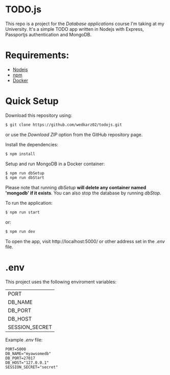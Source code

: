 # TODO.js

This repo is a project for the *Database applications* course I'm taking at my University. It's a simple TODO app written in Nodejs with Express, Passportjs authentication and MongoDB.

# Requirements:
 - [Nodejs](https://nodejs.org)
 - [npm](https://www.npmjs.com/)
 - [Docker](https://www.docker.com/)

# Quick Setup

Download this repository using:
```bash
$ git clone https://github.com/wedkarz02/todojs.git
```
or use the *Download ZIP* option from the GitHub repository page.

Install the dependencies:
```bash
$ npm install
```

Setup and run MongoDB in a Docker container:
```bash
$ npm run dbSetup
$ npm run dbStart
```

Please note that running *dbSetup* **will delete any container named 'mongodb' if it exists**. You can also stop the database by running *dbStop*.

To run the application:
```bash
$ npm run start
```
or:
```bash
$ npm run dev
```

To open the app, visit http://localhost:5000/ or other address set in the *.env* file.

# .env

This project uses the following enviroment variables:

|                      |
|----------------------|
| PORT                 |
| DB_NAME              |
| DB_PORT              |
| DB_HOST              |
| SESSION_SECRET       |

Example *.env* file:

```.env
PORT=5000
DB_NAME="myawsomedb"
DB_PORT=27017
DB_HOST="127.0.0.1"
SESSION_SECRET="secret"
```